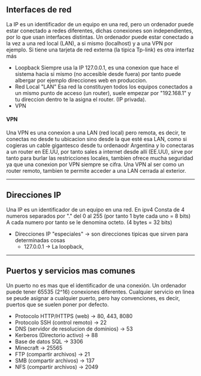 

## Interfaces de red

La IP es un identificador de un equipo en una red, pero un ordenador puede estar conectado a redes diferentes, dichas conexiones son independientes, por lo que usan
interfaces distintas. Un ordenador puede estar conectado a la vez a una red local (LAN), a si mismo (localhost) y a una VPN por ejemplo. Si tiene una tarjeta de red
externa (la tipica Tp-link) es otra interfaz más

 - Loopback 
Siempre usa la IP 127.0.0.1, es una conexion que hace el sistema hacia si mismo (no accesible desde fuera) por tanto puede albergar por ejemplo direcciones web en produccion.  
 - Red Local "LAN"
Esa red la constituyen todos los equipos conectados a un mismo punto de acceso (un router), suele empezar por "192.168.1" y tu direccion dentro te la asigna el router.
(IP privada). 
 - VPN 

#### VPN
Una VPN es una conexion a una LAN (red local) pero remota, es decir, te conectas no desde tu ubicacion sino desde la que esté esa LAN, como si cogieras un cable
gigantesco desde tu ordenaodr Argentina y lo conectaras a un router en EE.UU, por tanto sales a internet desde allí (EE.UU), sirve por tanto para burlar
las restricciones locales, tambien ofrece mucha seguridad ya que una conexion por VPN siempre se cifra. Una VPN al ser como un router remoto, tambien te permite 
acceder a una LAN cerrada al exterior.

--------------------------------------------------------------------

## Direcciones IP

Una IP es un identificador de un equipo en una red. En ipv4 Consta de 4 numeros separados por "." del 0 al 255 (por tanto 1 byte cada uno = 8 bits)
A cada numero por tanto se le denomina octeto. (4 bytes = 32 bits)

 - Direcciones IP "especiales" -> son direcciones tipicas que sirven para determinadas cosas
    * 127.0.0.1 -> La loopback, 

--------------------------------------------------------------------

## Puertos y servicios mas comunes 

Un puerto no es mas que el identificador de una conexión. Un ordenador puede tener 65535 (2^16) conexiones diferentes. Cualquier servicio en linea se peude asignar a 
cualquier puerto, pero hay convenciones, es decir, puertos que se suelen poner por defecto.

 - Protocolo HTTP/HTTPS (web) -> 80, 443, 8080
 - Protocolo SSH (control remoto) -> 22
 - DNS (servidor de resolucion de dominios) -> 53
 - Kerberos (Directorio activo) -> 88
 - Base de datos SQL -> 3306
 - Minecraft -> 25565
 - FTP (compartir archivos) -> 21
 - SMB (compartir archivos) ->  137
 - NFS (compartir archivos) -> 2049
